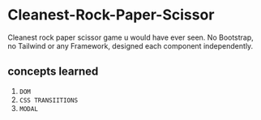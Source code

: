 # Cleanest-Rock-Paper-Scissor

Cleanest rock paper scissor game u would have ever seen.
No Bootstrap, no Tailwind or any Framework, designed each component independently.

## concepts learned
1. `DOM` 
2. `CSS TRANSIITIONS` 
3. `MODAL` 
